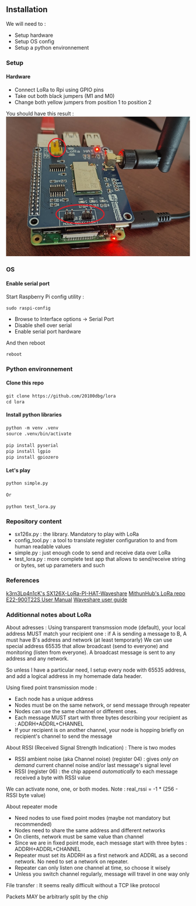## Installation

We will need to :
- Setup hardware
- Setup OS config
- Setup a python environnement

### Setup

#### Hardware

- Connect LoRa to Rpi using GPIO pins
- Take out both black jumpers (M1 and M0)
- Change both yellow jumpers from position 1 to position 2

You should have this result :
![LoRa set up](https://github.com/20100dbg/lora/blob/master/hat_setup.jpg?raw=true)


### OS

#### Enable serial port
Start Raspberry Pi config utility :
```
sudo raspi-config
```
- Browse to Interface options -> Serial Port
- Disable shell over serial
- Enable serial port hardware 

And then reboot
```
reboot
```

### Python environnement

#### Clone this repo
```
git clone https://github.com/20100dbg/lora
cd lora
```

#### Install python libraries
```
python -m venv .venv
source .venv/bin/activate

pip install pyserial
pip install lgpio
pip install gpiozero
```

#### Let's play
```
python simple.py

Or

python test_lora.py
```


### Repository content

- sx126x.py : the library. Mandatory to play with LoRa
- config_tool.py : a tool to translate register configuration to and from human readable values
- simple.py : just enough code to send and receive data over LoRa
- test_lora.py : more complete test app that allows to send/receive string or bytes, set up parameters and such


### References

[k3rn3Lp4n1cK's SX126X-LoRa-PI-HAT-Waveshare](https://github.com/k3rn3Lp4n1cK/SX126X-LoRa-PI-HAT-Waveshare)
[MithunHub's LoRa repo](https://github.com/MithunHub/LoRa/)
[E22-900T22S User Manual](https://www.cdebyte.com/pdf-down.aspx?id=1463)
[Waveshare user guide](https://www.waveshare.com/wiki/SX1262_915M_LoRa_HAT)


### Additionnal notes about LoRa

About adresses :
Using transparent transmssion mode (default), your local address MUST match your recipient one : if A is sending a message to B, A must have B's address and network (at least temporarly)
We can use special address 65535 that allow broadcast (send to everyone) and monitoring (listen from everyone). A broadcast message is sent to any address and any network.

So unless I have a particular need, I setup every node with 65535 address, and add a logical address in my homemade data header.

Using fixed point transmission mode :
- Each node has a unique address
- Nodes must be on the same network, or send message through repeater
- Nodes can use the same channel or different ones.
- Each message MUST start with three bytes describing your recipient as : ADDRH+ADDRL+CHANNEL
- If your recipient is on another channel, your node is hopping briefly on recipient's channel to send the message 


About RSSI (Received Signal Strength Indication) :
There is two modes
- RSSI ambient noise (aka Channel noise) (register 04) : gives _only on demand_ current channel noise and/or last message's signal level
- RSSI (register 06) : the chip append _automatically_ to each message received a byte with RSSI value

We can activate none, one, or both modes.
Note : real_rssi = -1 * (256 - RSSI byte value)


About repeater mode
- Need nodes to use fixed point modes (maybe not mandatory but recommended)
- Nodes need to share the same address and different networks
- On clients, network must be same value than channel
- Since we are in fixed point mode, each message start with three bytes : ADDRH+ADDRL+CHANNEL
- Repeater must set its ADDRH as a first network and ADDRL as a second network. No need to set a network on repeater.
- Repeater can only listen one channel at time, so choose it wisely
- Unless you switch channel regularly, message will travel in one way only


File transfer : It seems really difficult without a TCP like protocol

Packets MAY be arbitrarly split by the chip